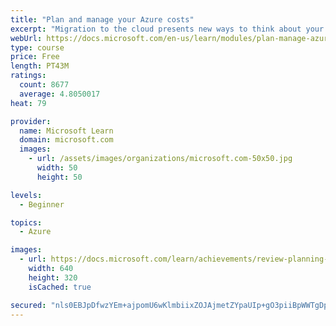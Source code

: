 ```yaml
---
title: "Plan and manage your Azure costs"
excerpt: "Migration to the cloud presents new ways to think about your IT expenses. This module teaches you about the factors that influence cost and tools you can use to help estimate and manage your cloud spend."
webUrl: https://docs.microsoft.com/en-us/learn/modules/plan-manage-azure-costs/
type: course
price: Free
length: PT43M
ratings:
  count: 8677
  average: 4.8050017
heat: 79

provider:
  name: Microsoft Learn
  domain: microsoft.com
  images:
    - url: /assets/images/organizations/microsoft.com-50x50.jpg
      width: 50
      height: 50

levels:
  - Beginner

topics:
  - Azure

images:
  - url: https://docs.microsoft.com/learn/achievements/review-planning-managing-costs-social.png
    width: 640
    height: 320
    isCached: true

secured: "nls0EBJpDfwzYEm+ajpomU6wKlmbiixZOJAjmetZYpaUIp+gO3piiBpWWTgDpIgcGzJts5nhesK1xjdS+WKl5APkNn8e5I0XXkBEOqqDxp1u8xxhzWAmbG0iXPjjBxgOfko0CW5jmS7acWZyUoNubVLteOg4ZE0PG/Rgdq+T/c2MY3wAW6I7UqZVShR49wGjkTcUHvrRuq8FbXMiKzxDY+plbMrt9UPk3lBkbosc0Ik8Vd/InAvNEEKgwHlewrsKSOsvC/ekBBElxUYuYk2vYoHCqRnUYKFfCgtCWHd8kWC7vMNK2q/p3dYMW4QUa0hddppwZpxsbjOehhn/T0EACv8GVml08rNQpF2y0+qxVhcs7vVsANc0IOZTH7QjVOakQXbWgHf7pvOX0zjIjhbxFetiGNGOJ4ddy3mdi3W/AMU=;j/ACxKl31uzXSpU66w5H5w=="
---
```


